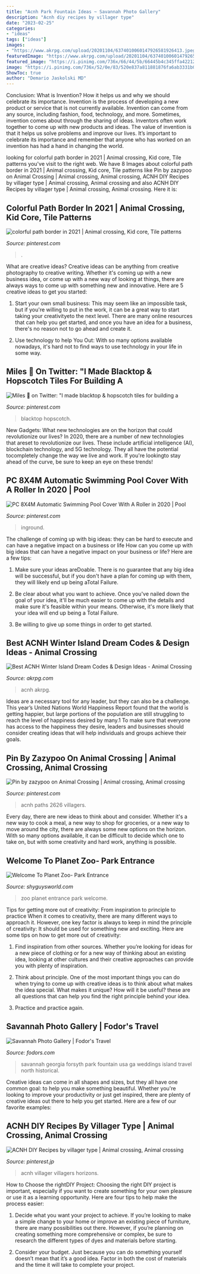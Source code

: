 ```yaml
---
title: "Acnh Park Fountain Ideas ~ Savannah Photo Gallery"
description: "Acnh diy recipes by villager type"
date: "2023-02-25"
categories:
- "ideas"
tags: ["ideas"]
images:
- "https://www.akrpg.com/upload/20201104/6374010060147926581926413.jpeg"
featuredImage: "https://www.akrpg.com/upload/20201104/6374010060147926581926413.jpeg"
featured_image: "https://i.pinimg.com/736x/66/44/5b/66445b4c345ffa4221229509eb1f5a55.jpg"
image: "https://i.pinimg.com/736x/52/0e/83/520e837a811881876fa6ab3331b04d2d.jpg"
ShowToc: true
author: "Demario Jaskolski MD"
---
```



Conclusion: What is Invention? How it helps us and why we should celebrate its importance.
Invention is the process of developing a new product or service that is not currently available. Invention can come from any source, including fashion, food, technology, and more. Sometimes, invention comes about through the sharing of ideas. Inventors often work together to come up with new products and ideas. The value of invention is that it helps us solve problems and improve our lives. It’s important to celebrate its importance and remember that anyone who has worked on an invention has had a hand in changing the world.

	

		
looking for colorful path border in 2021 | Animal crossing, Kid core, Tile patterns you've visit to the right web. We have 8 Images about colorful path border in 2021 | Animal crossing, Kid core, Tile patterns like Pin by zazypoo on Animal Crossing | Animal crossing, Animal crossing, ACNH DIY Recipes by villager type | Animal crossing, Animal crossing and also ACNH DIY Recipes by villager type | Animal crossing, Animal crossing. Here it is:
		
    
## Colorful Path Border In 2021 | Animal Crossing, Kid Core, Tile Patterns

<img loading=lazy src="https://i.pinimg.com/736x/b6/5e/06/b65e0670974320ac15162bd419bdc2d6.jpg" onerror="this.onerror=null;this.src='https://tse3.mm.bing.net/th?id=OIP.ZTSDC7qbXt5iIPqZUs1pDwHaEe&amp;pid=15.1';" alt="colorful path border in 2021 | Animal crossing, Kid core, Tile patterns">

_Source: pinterest.com_

>. 

	

What are creative ideas?
Creative ideas can be anything from creative photography to creative writing. Whether it's coming up with a new business idea, or come up with a new way of looking at things, there are always ways to come up with something new and innovative. Here are 5 creative ideas to get you started: 
1) Start your own small business: This may seem like an impossible task, but if you're willing to put in the work, it can be a great way to start taking your creativityeto the next level. There are many online resources that can help you get started, and once you have an idea for a business, there's no reason not to go ahead and create it. 

2) Use technology to help You Out: With so many options available nowadays, it's hard not to find ways to use technology in your life in some way.

    
## Miles 🍎 On Twitter: &quot;I Made Blacktop &amp; Hopscotch Tiles For Building A

<img loading=lazy src="https://i.pinimg.com/736x/52/0e/83/520e837a811881876fa6ab3331b04d2d.jpg" onerror="this.onerror=null;this.src='https://tse2.mm.bing.net/th?id=OIP.SkQzMfM3reXD0Ot0VpP6EwHaEK&amp;pid=15.1';" alt="Miles 🍎 on Twitter: &quot;I made blacktop &amp; hopscotch tiles for building a">

_Source: pinterest.com_

>blacktop hopscotch. 

	

New Gadgets: What new technologies are on the horizon that could revolutionize our lives?
In 2020, there are a number of new technologies that areset to revolutionize our lives. These include artificial intelligence (AI), blockchain technology, and 5G technology. They all have the potential tocompletely change the way we live and work. If you're lookingto stay ahead of the curve, be sure to keep an eye on these trends!

    
## PC 8X4M Automatic Swimming Pool Cover With A Roller In 2020 | Pool

<img loading=lazy src="https://i.pinimg.com/736x/66/44/5b/66445b4c345ffa4221229509eb1f5a55.jpg" onerror="this.onerror=null;this.src='https://tse4.mm.bing.net/th?id=OIP.QqI25Vuw0gHzeSHkeGnmSwHaHI&amp;pid=15.1';" alt="PC 8X4M Automatic Swimming Pool Cover With A Roller in 2020 | Pool">

_Source: pinterest.com_

>inground. 

	

The challenge of coming up with big ideas: they can be hard to execute and can have a negative impact on a business or life
How can you come up with big ideas that can have a negative impact on your business or life? Here are a few tips: 
1. Make sure your ideas areDoable. There is no guarantee that any big idea will be successful, but if you don't have a plan for coming up with them, they will likely end up being aTotal Failure. 

2. Be clear about what you want to achieve. Once you've nailed down the goal of your idea, it'll be much easier to come up with the details and make sure it's feasible within your means. Otherwise, it's more likely that your idea will end up being a Total Failure. 

3. Be willing to give up some things in order to get started.

    
## Best ACNH Winter Island Dream Codes &amp; Design Ideas - Animal Crossing

<img loading=lazy src="https://www.akrpg.com/upload/20201104/6374010060147926581926413.jpeg" onerror="this.onerror=null;this.src='https://tse1.mm.bing.net/th?id=OIP.0_4pVRphrbFsOxlRVLhPMQHaEK&amp;pid=15.1';" alt="Best ACNH Winter Island Dream Codes &amp; Design Ideas - Animal Crossing">

_Source: akrpg.com_

>acnh akrpg. 

	

Ideas are a necessary tool for any leader, but they can also be a challenge. This year’s United Nations World Happiness Report found that the world is getting happier, but large portions of the population are still struggling to reach the level of happiness desired by many.1 To make sure that everyone has access to the happiness they desire, leaders and businesses should consider creating ideas that will help individuals and groups achieve their goals.

    
## Pin By Zazypoo On Animal Crossing | Animal Crossing, Animal Crossing

<img loading=lazy src="https://i.pinimg.com/736x/28/99/47/289947a08c2930c8aa20d9843688181e.jpg" onerror="this.onerror=null;this.src='https://tse2.mm.bing.net/th?id=OIP.ar6CGMtCBG2G-KlcNjTIMQHaHa&amp;pid=15.1';" alt="Pin by zazypoo on Animal Crossing | Animal crossing, Animal crossing">

_Source: pinterest.com_

>acnh paths 2626 villagers. 

	

Every day, there are new ideas to think about and consider. Whether it's a new way to cook a meal, a new way to shop for groceries, or a new way to move around the city, there are always some new options on the horizon. With so many options available, it can be difficult to decide which one to take on, but with some creativity and hard work, anything is possible.

    
## Welcome To Planet Zoo- Park Entrance

<img loading=lazy src="https://i.imgur.com/rCNa7S4.jpg" onerror="this.onerror=null;this.src='https://tse3.mm.bing.net/th?id=OIP._E6RPUs_sEW_wAo-T-JnKAHaEK&amp;pid=15.1';" alt="Welcome To Planet Zoo- Park Entrance">

_Source: shyguysworld.com_

>zoo planet entrance park welcome. 

	

Tips for getting more out of creativity: From inspiration to principle to practice
When it comes to creativity, there are many different ways to approach it. However, one key factor is always to keep in mind the principle of creativity: It should be used for something new and exciting. Here are some tips on how to get more out of creativity:
1. Find inspiration from other sources. Whether you’re looking for ideas for a new piece of clothing or for a new way of thinking about an existing idea, looking at other cultures and their creative approaches can provide you with plenty of inspiration.

2. Think about principle. One of the most important things you can do when trying to come up with creative ideas is to think about what makes the idea special. What makes it unique? How will it be useful? these are all questions that can help you find the right principle behind your idea.

3. Practice and practice again.

    
## Savannah Photo Gallery | Fodor&#039;s Travel

<img loading=lazy src="http://assets.fodors.com/destinations/249/fountain-forsyth-park-savannah-georgia-usa_980x650.jpg" onerror="this.onerror=null;this.src='https://tse4.mm.bing.net/th?id=OIP.2lLxwe_wn5BYumm3AFWzCAHaE6&amp;pid=15.1';" alt="Savannah Photo Gallery | Fodor&#039;s Travel">

_Source: fodors.com_

>savannah georgia forsyth park fountain usa ga weddings island travel north historical. 

	

Creative ideas can come in all shapes and sizes, but they all have one common goal: to help you make something beautiful. Whether you're looking to improve your productivity or just get inspired, there are plenty of creative ideas out there to help you get started. Here are a few of our favorite examples: 

    
## ACNH DIY Recipes By Villager Type | Animal Crossing, Animal Crossing

<img loading=lazy src="https://i.pinimg.com/736x/5d/65/e7/5d65e72c4f45ccb0936aaeda27f127aa.jpg" onerror="this.onerror=null;this.src='https://tse1.mm.bing.net/th?id=OIP.sZ_4Q-A89fA7yx4W1z8fsgAAAA&amp;pid=15.1';" alt="ACNH DIY Recipes by villager type | Animal crossing, Animal crossing">

_Source: pinterest.jp_

>acnh villager villagers horizons. 

	

How to Choose the rightDIY Project:
Choosing the right DIY project is important, especially if you want to create something for your own pleasure or use it as a learning opportunity. Here are four tips to help make the process easier:
1. Decide what you want your project to achieve. If you’re looking to make a simple change to your home or improve an existing piece of furniture, there are many possibilities out there. However, if you’re planning on creating something more comprehensive or complex, be sure to research the different types of dyes and materials before starting.

2. Consider your budget. Just because you can do something yourself doesn’t mean that it’s a good idea. Factor in both the cost of materials and the time it will take to complete your project.

